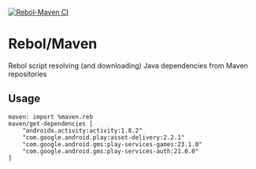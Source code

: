 [![Rebol-Maven CI](https://github.com/Oldes/Rebol-Maven/actions/workflows/main.yml/badge.svg)](https://github.com/Oldes/Rebol-Maven/actions/workflows/main.yml)
# Rebol/Maven
Rebol script resolving (and downloading) Java dependencies from Maven repositories

## Usage
```rebol
maven: import %maven.reb
maven/get-dependencies [
	"androidx.activity:activity:1.8.2"
	"com.google.android.play:asset-delivery:2.2.1"
	"com.google.android.gms:play-services-games:23.1.0"
	"com.google.android.gms:play-services-auth:21.0.0"
]
```
